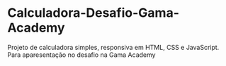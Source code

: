 # Calculadora-Desafio-Gama-Academy
 Projeto de calculadora simples, responsiva em HTML, CSS e JavaScript. Para aparesentação no desafio na Gama Academy
